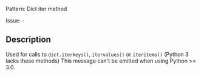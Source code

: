 Pattern: Dict iter method

Issue: -

## Description

Used for calls to `dict.iterkeys()`, `itervalues()` or `iteritems()` (Python 3 lacks these methods) This message can't be emitted when using Python >= 3.0.